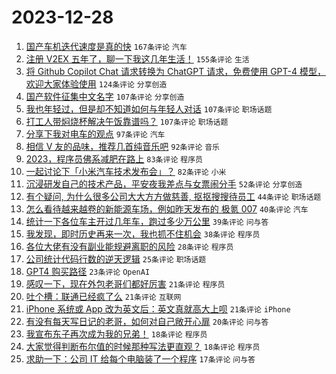 # 2023-12-28

1. [国产车机迭代速度是真的快](https://www.v2ex.com/t/1004012) `167条评论` `汽车`
1. [注册 V2EX 五年了，聊一下我这几年生活！](https://www.v2ex.com/t/1004101) `155条评论` `生活`
1. [将 Github Copilot Chat 请求转换为 ChatGPT 请求，免费使用 GPT-4 模型，欢迎大家体验使用](https://www.v2ex.com/t/1004009) `124条评论` `分享创造`
1. [国产软件征集中文名字](https://www.v2ex.com/t/1004053) `107条评论` `分享创造`
1. [我也年轻过，但是却不知道如何与年轻人对话](https://www.v2ex.com/t/1004081) `107条评论` `职场话题`
1. [打工人带焖烧杯解决午饭靠谱吗？](https://www.v2ex.com/t/1003998) `107条评论` `职场话题`
1. [分享下我对电车的观点](https://www.v2ex.com/t/1004059) `97条评论` `汽车`
1. [相信 V 友的品味，推荐几首纯音乐吧](https://www.v2ex.com/t/1004049) `92条评论` `音乐`
1. [2023，程序员佛系减肥在路上](https://www.v2ex.com/t/1003992) `83条评论` `程序员`
1. [一起讨论下「小米汽车技术发布会」？](https://www.v2ex.com/t/1004118) `82条评论` `小米`
1. [沉浸研发自己的技术产品，平安夜我差点与女票闹分手](https://www.v2ex.com/t/1004000) `52条评论` `分享创造`
1. [有个疑问, 为什么很多公司大大方方做慈善, 抠抠搜搜待员工](https://www.v2ex.com/t/1004026) `44条评论` `职场话题`
1. [怎么看待越来越卷的新能源车场，例如昨天发布的 极氪 007](https://www.v2ex.com/t/1004011) `40条评论` `汽车`
1. [统计一下各位车主开过几年车，跑过多少万公里](https://www.v2ex.com/t/1004110) `39条评论` `问与答`
1. [我发现，即时历史再来一次，我也抓不住机会](https://www.v2ex.com/t/1004148) `38条评论` `程序员`
1. [各位大佬有没有副业能规避离职的风险](https://www.v2ex.com/t/1003997) `28条评论` `程序员`
1. [公司统计代码行数的逆天逻辑](https://www.v2ex.com/t/1004126) `25条评论` `职场话题`
1. [GPT4 购买路径](https://www.v2ex.com/t/1004013) `23条评论` `OpenAI`
1. [感叹一下，现在外包老哥们都好厉害](https://www.v2ex.com/t/1004123) `21条评论` `程序员`
1. [吐个槽：联通已经疯了么](https://www.v2ex.com/t/1004036) `21条评论` `互联网`
1. [iPhone 系统或 App 改为英文后：英文真就高大上呗](https://www.v2ex.com/t/1004028) `21条评论` `iPhone`
1. [有没有每天写日记的老哥，如何对自己敞开心扉](https://www.v2ex.com/t/1004193) `20条评论` `问与答`
1. [我宣布东子再次成为我的兄弟！](https://www.v2ex.com/t/1004191) `18条评论` `程序员`
1. [大家觉得判断布尔值的时候那种写法更直观？](https://www.v2ex.com/t/1004136) `18条评论` `程序员`
1. [求助一下：公司 IT 给每个电脑装了一个程序](https://www.v2ex.com/t/1004115) `17条评论` `问与答`
